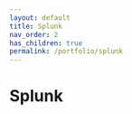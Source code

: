 ```yaml
---
layout: default
title: Splunk
nav_order: 2
has_children: true
permalink: /portfolio/splunk
---
```


# Splunk
